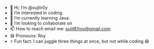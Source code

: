 - 👋 Hi, I’m @sujitr0y
- 👀 I’m interested in coding.
- 🌱 I’m currently learning Java.
- 💞️ I’m looking to collaborate on
- 📫 How to reach email me: sujit61roy@gmail.com
- 😄 Pronouns: Roy
- ⚡ Fun fact: I can juggle three things at once, but not while coding.😄

<!---
sujitr0y/sujitr0y is a ✨ special ✨ repository because its `README.md` (this file) appears on your GitHub profile.
You can click the Preview link to take a look at your changes.
--->
